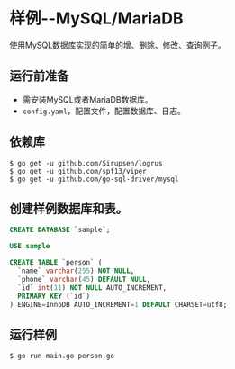 样例--MySQL/MariaDB
======================

使用MySQL数据库实现的简单的增、删除、修改、查询例子。

## 运行前准备

* 需安装MySQL或者MariaDB数据库。
* `config.yaml`，配置文件，配置数据库、日志。

## 依赖库

```shell
$ go get -u github.com/Sirupsen/logrus
$ go get -u github.com/spf13/viper
$ go get -u github.com/go-sql-driver/mysql
```

## 创建样例数据库和表。

```sql
CREATE DATABASE `sample`;

USE sample

CREATE TABLE `person` (
  `name` varchar(255) NOT NULL,
  `phone` varchar(45) DEFAULT NULL,
  `id` int(11) NOT NULL AUTO_INCREMENT,
  PRIMARY KEY (`id`)
) ENGINE=InnoDB AUTO_INCREMENT=1 DEFAULT CHARSET=utf8;
```

## 运行样例

```
$ go run main.go person.go
```
